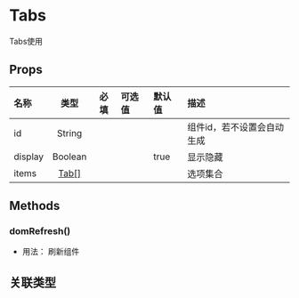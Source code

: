 # Tabs


Tabs使用

## Props

| 名称    |       类型      | 必填 | 可选值 | 默认值 | 描述                       |
| :------ | :-------------: | :--: | :----- | :----- | :------------------------- |
| id      |      String     |      |        |        | 组件id，若不设置会自动生成 |
| display |     Boolean     |      |        | true   | 显示隐藏                   |
| items   | [Tab[]](#tab[]) |      |        |        | 选项集合                   |

## Methods

### domRefresh()
- 用法： 刷新组件

## 关联类型

